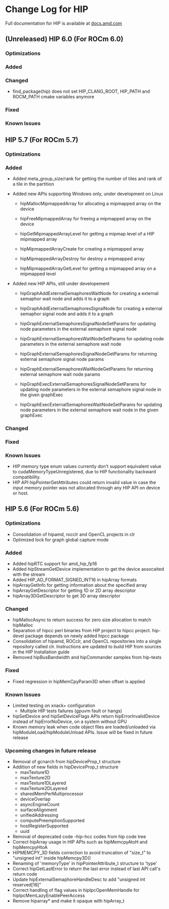 # Change Log for HIP

Full documentation for HIP is available at [docs.amd.com](https://docs.amd.com/)

## (Unreleased) HIP 6.0 (For ROCm 6.0)
### Optimizations

### Added

### Changed
- find_package(hip) does not set HIP_CLANG_ROOT, HIP_PATH and ROCM_PATH cmake variables anymore
### Fixed

### Known Issues

## HIP 5.7 (For ROCm 5.7)

### Optimizations

### Added
- Added meta_group_size/rank for getting the number of tiles and rank of a tile in the partition
- Added new APIs supporting Windows only, under development on Linux

    - hipMallocMipmappedArray for allocating a mipmapped array on the device

    - hipFreeMipmappedArray for freeing a mipmapped array on the device

    - hipGetMipmappedArrayLevel for getting a mipmap level of a HIP mipmapped array

    - hipMipmappedArrayCreate for creating a mipmapped array

    - hipMipmappedArrayDestroy for destroy a mipmapped array

    - hipMipmappedArrayGetLevel for getting a mipmapped array on a mipmapped level

- Added new HIP APIs, still under developement

    - hipGraphAddExternalSemaphoresWaitNode for creating a external semaphor wait node and adds it to a graph

    - hipGraphAddExternalSemaphoresSignalNode for creating a external semaphor signal node and adds it to a graph

    - hipGraphExternalSemaphoresSignalNodeSetParams for updating node parameters in the external semaphore signal node
    - hipGraphExternalSemaphoresWaitNodeSetParams for updating node parameters in the external semaphore wait node

    - hipGraphExternalSemaphoresSignalNodeGetParams for returning external semaphore signal node params

    - hipGraphExternalSemaphoresWaitNodeGetParams for returning external semaphore wait node params

    - hipGraphExecExternalSemaphoresSignalNodeSetParams for updating node parameters in the external semaphore signal node in the given graphExec

    - hipGraphExecExternalSemaphoresWaitNodeSetParams for updating node parameters in the external semaphore wait node in the given graphExec

### Changed

### Fixed

### Known Issues
- HIP memory type enum values currently don't support equivalent value to cudaMemoryTypeUnregistered, due to HIP functionality backward compatibility.
- HIP API hipPointerGetAttributes could return invalid value in case the input memory pointer was not allocated through any HIP API on device or host.

## HIP 5.6 (For ROCm 5.6)

### Optimizations
- Consolidation of hipamd, rocclr and OpenCL projects in clr
- Optimized lock for graph global capture mode

### Added
- Added hipRTC support for amd_hip_fp16
- Added hipStreamGetDevice implementation to get the device assocaited with the stream
- Added HIP_AD_FORMAT_SIGNED_INT16 in hipArray formats
- hipArrayGetInfo for getting information about the specified array
- hipArrayGetDescriptor for getting 1D or 2D array descriptor
- hipArray3DGetDescriptor to get 3D array descriptor

### Changed
- hipMallocAsync to return success for zero size allocation to match hipMalloc
- Separation of hipcc perl binaries from HIP project to hipcc project. hip-devel package depends on newly added hipcc package
- Consolidation of hipamd, ROCclr, and OpenCL repositories into a single repository called clr. Instructions are updated to build HIP from sources in the HIP Installation guide
- Removed hipBusBandwidth and hipCommander samples from hip-tests

### Fixed
- Fixed regression in hipMemCpyParam3D when offset is applied

### Known Issues
- Limited testing on xnack+ configuration
  - Multiple HIP tests failures (gpuvm fault or hangs)
- hipSetDevice and hipSetDeviceFlags APIs return hipErrorInvalidDevice instead of hipErrorNoDevice, on a system without GPU
- Known memory leak when code object files are loaded/unloaded via hipModuleLoad/hipModuleUnload APIs. Issue will be fixed in future release

### Upcoming changes in future release
- Removal of gcnarch from hipDeviceProp_t structure
- Addition of new fields in hipDeviceProp_t structure
  - maxTexture1D
  - maxTexture2D
  - maxTexture1DLayered
  - maxTexture2DLayered
  - sharedMemPerMultiprocessor
  - deviceOverlap
  - asyncEngineCount
  - surfaceAlignment
  - unifiedAddressing
  - computePreemptionSupported
  - hostRegisterSupported
  - uuid
- Removal of deprecated code
  -hip-hcc codes from hip code tree
- Correct hipArray usage in HIP APIs such as hipMemcpyAtoH and hipMemcpyHtoA
- HIPMEMCPY_3D fields correction to avoid truncation of "size_t" to "unsigned int" inside hipMemcpy3D()
- Renaming of 'memoryType' in hipPointerAttribute_t structure to 'type'
- Correct hipGetLastError to return the last error instead of last API call's return code
- Update hipExternalSemaphoreHandleDesc to add "unsigned int reserved[16]"
- Correct handling of flag values in hipIpcOpenMemHandle for hipIpcMemLazyEnablePeerAccess
- Remove hiparray* and make it opaque with hipArray_t
